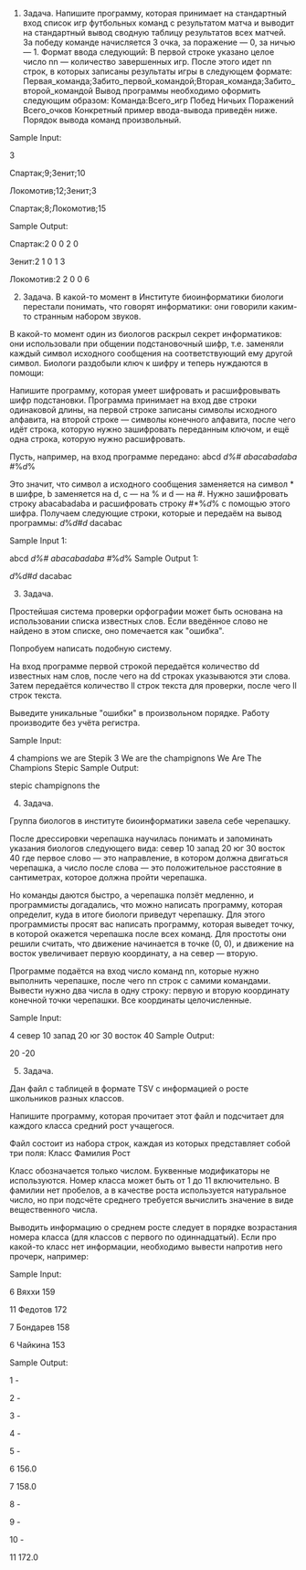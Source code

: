 1) Задача.
Напишите программу, которая принимает на стандартный вход список игр футбольных команд с результатом матча и выводит на стандартный вывод сводную таблицу результатов всех матчей.
За победу команде начисляется 3 очка, за поражение — 0, за ничью — 1.
Формат ввода следующий:
В первой строке указано целое число nn — количество завершенных игр.
После этого идет nn строк, в которых записаны результаты игры в следующем формате:
Первая_команда;Забито_первой_командой;Вторая_команда;Забито_второй_командой
Вывод программы необходимо оформить следующим образом:
Команда:Всего_игр Побед Ничьих Поражений Всего_очков
Конкретный пример ввода-вывода приведён ниже.
Порядок вывода команд произвольный.

Sample Input:

3

Спартак;9;Зенит;10

Локомотив;12;Зенит;3

Спартак;8;Локомотив;15


Sample Output:

Спартак:2 0 0 2 0

Зенит:2 1 0 1 3

Локомотив:2 2 0 0 6

2) Задача.
В какой-то момент в Институте биоинформатики биологи перестали понимать, что говорят информатики: они говорили каким-то странным набором звуков.

В какой-то момент один из биологов раскрыл секрет информатиков: они использовали при общении подстановочный шифр, т.е. заменяли каждый символ исходного сообщения на соответствующий ему другой символ. Биологи раздобыли ключ к шифру и теперь нуждаются в помощи:

Напишите программу, которая умеет шифровать и расшифровывать шифр подстановки. Программа принимает на вход две строки одинаковой длины, на первой строке записаны символы исходного алфавита, на второй строке — символы конечного алфавита, после чего идёт строка, которую нужно зашифровать переданным ключом, и ещё одна строка, которую нужно расшифровать.

Пусть, например, на вход программе передано:
abcd
*d%#
abacabadaba
#*%*d*%

Это значит, что символ a исходного сообщения заменяется на символ * в шифре, b заменяется на d, c — на % и d — на #.
Нужно зашифровать строку abacabadaba и расшифровать строку #*%*d*% с помощью этого шифра. Получаем следующие строки, которые и передаём на вывод программы:
*d*%*d*#*d*
dacabac

Sample Input 1:

abcd
*d%#
abacabadaba
#*%*d*%
Sample Output 1:

*d*%*d*#*d*
dacabac

3) Задача.

Простейшая система проверки орфографии может быть основана на использовании списка известных слов.
Если введённое слово не найдено в этом списке, оно помечается как "ошибка".

Попробуем написать подобную систему.

На вход программе первой строкой передаётся количество dd известных нам слов, после чего на dd строках указываются эти слова. Затем передаётся количество ll строк текста для проверки, после чего ll строк текста.

Выведите уникальные "ошибки" в произвольном порядке. Работу производите без учёта регистра.

Sample Input:

4
champions
we
are
Stepik
3
We are the champignons
We Are The Champions
Stepic
Sample Output:

stepic
champignons
the

4) Задача.

Группа биологов в институте биоинформатики завела себе черепашку.

После дрессировки черепашка научилась понимать и запоминать указания биологов следующего вида:
север 10
запад 20
юг 30
восток 40
где первое слово — это направление, в котором должна двигаться черепашка, а число после слова — это положительное расстояние в сантиметрах, которое должна пройти черепашка.

Но команды даются быстро, а черепашка ползёт медленно, и программисты догадались, что можно написать программу, которая определит, куда в итоге биологи приведут черепашку. Для этого программисты просят вас написать программу, которая выведет точку, в которой окажется черепашка после всех команд. Для простоты они решили считать, что движение начинается в точке (0, 0), и движение на восток увеличивает первую координату, а на север — вторую.

Программе подаётся на вход число команд nn, которые нужно выполнить черепашке, после чего nn строк с самими командами. Вывести нужно два числа в одну строку: первую и вторую координату конечной точки черепашки. Все координаты целочисленные.

Sample Input:

4
север 10
запад 20
юг 30
восток 40
Sample Output:

20 -20

5) Задача.

Дан файл с таблицей в формате TSV с информацией о росте школьников разных классов.

Напишите программу, которая прочитает этот файл и подсчитает для каждого класса средний рост учащегося.

Файл состоит из набора строк, каждая из которых представляет собой три поля:
Класс Фамилия Рост

Класс обозначается только числом. Буквенные модификаторы не используются. Номер класса может быть от 1 до 11 включительно. В фамилии нет пробелов, а в качестве роста используется натуральное число, но при подсчёте среднего требуется вычислить значение в виде вещественного числа.

Выводить информацию о среднем росте следует в порядке возрастания номера класса (для классов с первого по одиннадцатый). Если про какой-то класс нет информации, необходимо вывести напротив него прочерк, например:

Sample Input:

6	Вяххи	159

11	Федотов	172

7	Бондарев	158

6	Чайкина	153

Sample Output:

1 -

2 -

3 -

4 -

5 -

6 156.0

7 158.0

8 -

9 -

10 -

11 172.0
